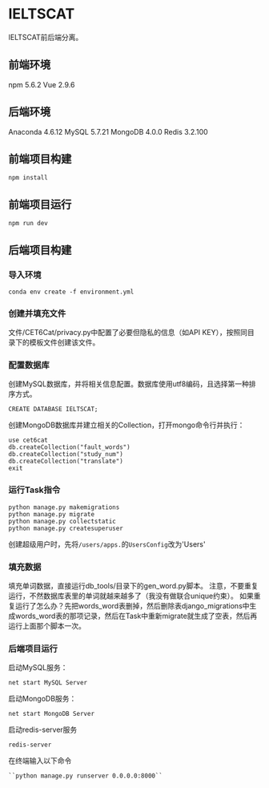 # IELTSCAT
IELTSCAT前后端分离。
## 前端环境
npm 5.6.2 Vue 2.9.6
## 后端环境
Anaconda 4.6.12 MySQL 5.7.21 MongoDB 4.0.0 Redis 3.2.100

## 前端项目构建

```
npm install
```
## 前端项目运行
```
npm run dev
```

## 后端项目构建
### 导入环境
```
conda env create -f environment.yml
```

### 创建并填充文件
文件/CET6Cat/privacy.py中配置了必要但隐私的信息（如API KEY），按照同目录下的模板文件创建该文件。

### 配置数据库
创建MySQL数据库，并将相关信息配置。数据库使用utf8编码，且选择第一种排序方式。
```
CREATE DATABASE IELTSCAT;
```
创建MongoDB数据库并建立相关的Collection，打开mongo命令行并执行：
```
use cet6cat
db.createCollection("fault_words")
db.createCollection("study_num")
db.createCollection("translate")
exit
```

### 运行Task指令
```
python manage.py makemigrations
python manage.py migrate
python manage.py collectstatic
python manage.py createsuperuser
```
创建超级用户时，先将`/users/apps.`的`UsersConfig`改为'Users'

### 填充数据
填充单词数据，直接运行db_tools/目录下的gen_word.py脚本。
注意，不要重复运行，不然数据库表里的单词就越来越多了（我没有做联合unique约束）。
如果重复运行了怎么办？先把words_word表删掉，然后删除表django_migrations中生成words_word表的那项记录，然后在Task中重新migrate就生成了空表，然后再运行上面那个脚本一次。

### 后端项目运行
启动MySQL服务：
```
net start MySQL Server
```
启动MongoDB服务：
```
net start MongoDB Server
```
启动redis-server服务
```
redis-server
```
在终端输入以下命令
```
``python manage.py runserver 0.0.0.0:8000``
```
